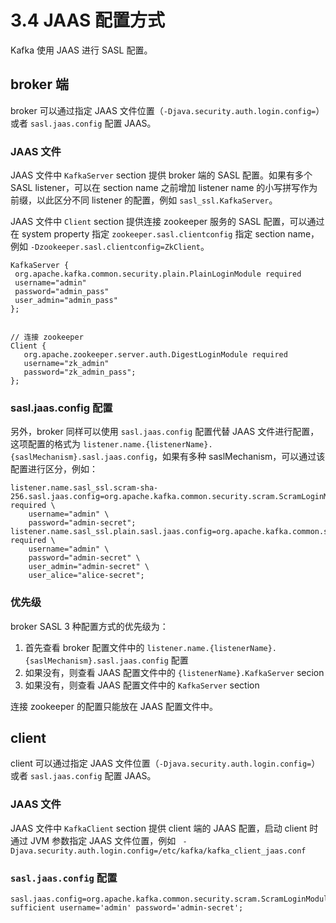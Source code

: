 # 3.4 JAAS 配置方式

Kafka 使用 JAAS 进行 SASL 配置。

## broker 端

broker 可以通过指定 JAAS 文件位置（`-Djava.security.auth.login.config=`）或者 `sasl.jaas.config` 配置 JAAS。

### JAAS 文件

JAAS 文件中 `KafkaServer` section 提供 broker 端的 SASL 配置。如果有多个 SASL listener，可以在 section name 之前增加 listener name 的小写拼写作为前缀，以此区分不同 listener 的配置，例如 `sasl_ssl.KafkaServer`。

JAAS 文件中 `Client` section 提供连接 zookeeper 服务的 SASL 配置，可以通过在 system property 指定 `zookeeper.sasl.clientconfig` 指定 section name，例如 `-Dzookeeper.sasl.clientconfig=ZkClient`。

```
KafkaServer {
 org.apache.kafka.common.security.plain.PlainLoginModule required
 username="admin"
 password="admin_pass"
 user_admin="admin_pass"
};


// 连接 zookeeper
Client {
   org.apache.zookeeper.server.auth.DigestLoginModule required
   username="zk_admin"
   password="zk_admin_pass";
};
```

### sasl.jaas.config 配置

另外，broker 同样可以使用 `sasl.jaas.config` 配置代替 JAAS 文件进行配置，这项配置的格式为 `listener.name.{listenerName}.{saslMechanism}.sasl.jaas.config`，如果有多种 saslMechanism，可以通过该配置进行区分，例如：


``` jproperties
listener.name.sasl_ssl.scram-sha-256.sasl.jaas.config=org.apache.kafka.common.security.scram.ScramLoginModule required \
    username="admin" \
    password="admin-secret";
listener.name.sasl_ssl.plain.sasl.jaas.config=org.apache.kafka.common.security.plain.PlainLoginModule required \
    username="admin" \
    password="admin-secret" \
    user_admin="admin-secret" \
    user_alice="alice-secret";
```

### 优先级

broker SASL 3 种配置方式的优先级为：

1. 首先查看 broker 配置文件中的 `listener.name.{listenerName}.{saslMechanism}.sasl.jaas.config` 配置
2. 如果没有，则查看 JAAS 配置文件中的 `{listenerName}.KafkaServer` secion
3. 如果没有，则查看 JAAS 配置文件中的 `KafkaServer` section

连接 zookeeper 的配置只能放在 JAAS 配置文件中。

## client

client 可以通过指定 JAAS 文件位置（`-Djava.security.auth.login.config=`）或者 `sasl.jaas.config` 配置 JAAS。

### JAAS 文件

JAAS 文件中 `KafkaClient` section 提供 client 端的 JAAS 配置，启动 client 时通过 JVM 参数指定 JAAS 文件位置，例如 ` -Djava.security.auth.login.config=/etc/kafka/kafka_client_jaas.conf`

### `sasl.jaas.config` 配置

``` jproperties
sasl.jaas.config=org.apache.kafka.common.security.scram.ScramLoginModule sufficient username='admin' password='admin-secret';
```
